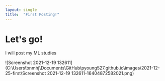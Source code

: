 ```yaml
---
layout: single
title:  "First Posting!"
---
```


# Let's go!

I will post my ML studies



![Screenshot 2021-12-19 132611](C:\Users\bnmhj\Documents\GitHub\pyoung527.github.io\images\2021-12-25-first\Screenshot 2021-12-19 132611-16404872582021.png)
